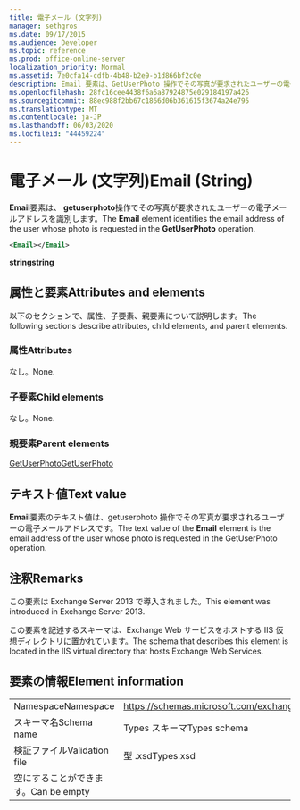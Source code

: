 ```yaml
---
title: 電子メール (文字列)
manager: sethgros
ms.date: 09/17/2015
ms.audience: Developer
ms.topic: reference
ms.prod: office-online-server
localization_priority: Normal
ms.assetid: 7e0cfa14-cdfb-4b48-b2e9-b1d866bf2c0e
description: Email 要素は、GetUserPhoto 操作でその写真が要求されたユーザーの電子メールアドレスを識別します。
ms.openlocfilehash: 28fc16cee4438f6a6a87924875e029184197a426
ms.sourcegitcommit: 88ec988f2bb67c1866d06b361615f3674a24e795
ms.translationtype: MT
ms.contentlocale: ja-JP
ms.lasthandoff: 06/03/2020
ms.locfileid: "44459224"
---
```

# <a name="email-string"></a><span data-ttu-id="580df-103">電子メール (文字列)</span><span class="sxs-lookup"><span data-stu-id="580df-103">Email (String)</span></span>

<span data-ttu-id="580df-104">**Email**要素は、 **getuserphoto**操作でその写真が要求されたユーザーの電子メールアドレスを識別します。</span><span class="sxs-lookup"><span data-stu-id="580df-104">The **Email** element identifies the email address of the user whose photo is requested in the **GetUserPhoto** operation.</span></span> 
  
```XML
<Email></Email>
```

 <span data-ttu-id="580df-105">**string**</span><span class="sxs-lookup"><span data-stu-id="580df-105">**string**</span></span>
## <a name="attributes-and-elements"></a><span data-ttu-id="580df-106">属性と要素</span><span class="sxs-lookup"><span data-stu-id="580df-106">Attributes and elements</span></span>

<span data-ttu-id="580df-107">以下のセクションで、属性、子要素、親要素について説明します。</span><span class="sxs-lookup"><span data-stu-id="580df-107">The following sections describe attributes, child elements, and parent elements.</span></span>
  
### <a name="attributes"></a><span data-ttu-id="580df-108">属性</span><span class="sxs-lookup"><span data-stu-id="580df-108">Attributes</span></span>

<span data-ttu-id="580df-109">なし。</span><span class="sxs-lookup"><span data-stu-id="580df-109">None.</span></span>
  
### <a name="child-elements"></a><span data-ttu-id="580df-110">子要素</span><span class="sxs-lookup"><span data-stu-id="580df-110">Child elements</span></span>

<span data-ttu-id="580df-111">なし。</span><span class="sxs-lookup"><span data-stu-id="580df-111">None.</span></span>
  
### <a name="parent-elements"></a><span data-ttu-id="580df-112">親要素</span><span class="sxs-lookup"><span data-stu-id="580df-112">Parent elements</span></span>

[<span data-ttu-id="580df-113">GetUserPhoto</span><span class="sxs-lookup"><span data-stu-id="580df-113">GetUserPhoto</span></span>](getuserphoto.md)
  
## <a name="text-value"></a><span data-ttu-id="580df-114">テキスト値</span><span class="sxs-lookup"><span data-stu-id="580df-114">Text value</span></span>

<span data-ttu-id="580df-115">**Email**要素のテキスト値は、getuserphoto 操作でその写真が要求されるユーザーの電子メールアドレスです。</span><span class="sxs-lookup"><span data-stu-id="580df-115">The text value of the **Email** element is the email address of the user whose photo is requested in the GetUserPhoto operation.</span></span> 
  
## <a name="remarks"></a><span data-ttu-id="580df-116">注釈</span><span class="sxs-lookup"><span data-stu-id="580df-116">Remarks</span></span>

<span data-ttu-id="580df-117">この要素は Exchange Server 2013 で導入されました。</span><span class="sxs-lookup"><span data-stu-id="580df-117">This element was introduced in Exchange Server 2013.</span></span>
  
<span data-ttu-id="580df-118">この要素を記述するスキーマは、Exchange Web サービスをホストする IIS 仮想ディレクトリに置かれています。</span><span class="sxs-lookup"><span data-stu-id="580df-118">The schema that describes this element is located in the IIS virtual directory that hosts Exchange Web Services.</span></span>
  
## <a name="element-information"></a><span data-ttu-id="580df-119">要素の情報</span><span class="sxs-lookup"><span data-stu-id="580df-119">Element information</span></span>

|||
|:-----|:-----|
|<span data-ttu-id="580df-120">Namespace</span><span class="sxs-lookup"><span data-stu-id="580df-120">Namespace</span></span>  <br/> |https://schemas.microsoft.com/exchange/services/2006/types  <br/> |
|<span data-ttu-id="580df-121">スキーマ名</span><span class="sxs-lookup"><span data-stu-id="580df-121">Schema name</span></span>  <br/> |<span data-ttu-id="580df-122">Types スキーマ</span><span class="sxs-lookup"><span data-stu-id="580df-122">Types schema</span></span>  <br/> |
|<span data-ttu-id="580df-123">検証ファイル</span><span class="sxs-lookup"><span data-stu-id="580df-123">Validation file</span></span>  <br/> |<span data-ttu-id="580df-124">型 .xsd</span><span class="sxs-lookup"><span data-stu-id="580df-124">Types.xsd</span></span>  <br/> |
|<span data-ttu-id="580df-125">空にすることができます。</span><span class="sxs-lookup"><span data-stu-id="580df-125">Can be empty</span></span>  <br/> ||
   

